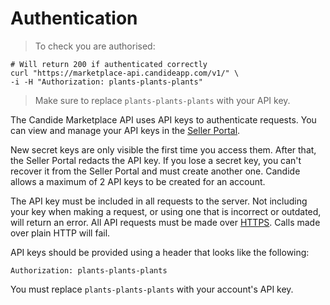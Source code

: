 # Authentication

> To check you are authorised:

```shell
# Will return 200 if authenticated correctly
curl "https://marketplace-api.candideapp.com/v1/" \
-i -H "Authorization: plants-plants-plants"
```

> Make sure to replace `plants-plants-plants` with your API key.

The Candide Marketplace API uses API keys to authenticate requests. You can view and manage your API keys in the [Seller Portal](https://myshop.candidegardening.com/).

New secret keys are only visible the first time you access them. After that, the Seller Portal redacts the API key. If you lose a secret key, you can't recover it from the Seller Portal and must create another one. Candide allows a maximum of 2 API keys to be created for an account.

The API key must be included in all requests to the server. Not including your key when making a request, or using one that is incorrect or outdated, will return an error. All API requests must be made over [HTTPS](https://en.wikipedia.org/wiki/HTTPS). Calls made over plain HTTP will fail.

API keys should be provided using a header that looks like the following:

`Authorization: plants-plants-plants`

<aside class="notice">
You must replace <code>plants-plants-plants</code> with your account's API key.
</aside>
